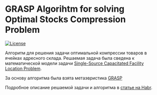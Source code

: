 # GRASP Algorihtm for solving Optimal Stocks Compression Problem

[![License](https://img.shields.io/pypi/l/OPCDataTransfer)](https://en.wikipedia.org/wiki/MIT_License)

Алгоритм для решения задачи оптимальной компрессии товаров в ячейках адресного склада. Решаемая задача была сведена к математической модели задачи 
[Single-Source Capacitated Facility Location Problem](http://www.math.nsc.ru/AP/benchmarks/CFLP/cflp-eng.html).

За основу алгоритма была взята метаэвристика [GRASP](https://www.semanticscholar.org/paper/Comparing-New-Heuristics-for-the-Pure-Integer-Plant-Fern-Ortega/a88274089abd677c0d45ba490100da168dfffde8?p2df)

Подробное описание решаемой задачи и алгоритма в [статье на Habr](https://habr.com/ru/post/463651/).